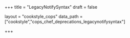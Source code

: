 +++
title = "LegacyNotifySyntax"
draft = false

layout = "cookstyle_cops"
data_path = ["cookstyle","cops_chef_deprecations_legacynotifysyntax"]

+++

<!-- The content of this page is automatically generated from the
cops_chef_deprecations_legacynotifysyntax.yml file in github.com/chef/cookstyle/blob/main/docs-chef-io/data/cookstyle/. -->
